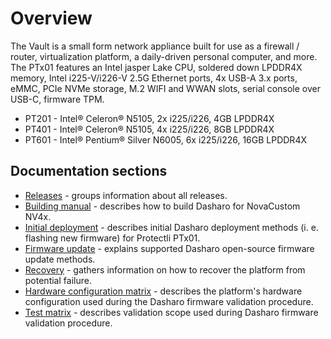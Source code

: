 # Overview

The Vault is a small form network appliance built for use as a firewall /
router, virtualization platform, a daily-driven personal computer, and more.
The PTx01 features an Intel jasper Lake CPU, soldered down LPDDR4X memory,
Intel i225-V/i226-V 2.5G Ethernet ports, 4x USB-A 3.x ports, eMMC, PCIe NVMe
storage, M.2 WIFI and WWAN slots, serial console over USB-C, firmware TPM.

* PT201 - Intel® Celeron® N5105, 2x i225/i226, 4GB LPDDR4X
* PT401 - Intel® Celeron® N5105, 4x i225/i226, 8GB LPDDR4X
* PT601 - Intel® Pentium® Silver N6005, 6x i225/i226, 16GB LPDDR4X

## Documentation sections

* [Releases](releases.md) - groups information about all releases.
* [Building manual](building-manual.md) - describes how to build Dasharo for
  NovaCustom NV4x.
* [Initial deployment](initial-deployment.md) - describes initial Dasharo
  deployment methods (i. e. flashing new firmware) for Protectli PTx01.
* [Firmware update](firmware-update.md) - explains supported Dasharo
  open-source firmware update methods.
* [Recovery](recovery.md) - gathers information on how to recover the platform
  from potential failure.
* [Hardware configuration matrix](hardware-matrix.md) - describes the
  platform's hardware configuration used during the Dasharo firmware
  validation procedure.
* [Test matrix](test-matrix.md) - describes validation scope used during
  Dasharo firmware validation procedure.
